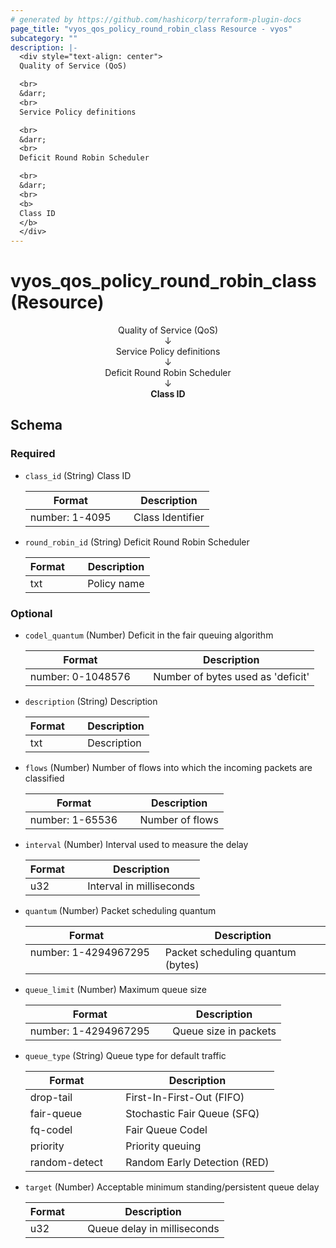```yaml
---
# generated by https://github.com/hashicorp/terraform-plugin-docs
page_title: "vyos_qos_policy_round_robin_class Resource - vyos"
subcategory: ""
description: |-
  <div style="text-align: center">
  Quality of Service (QoS)

  <br>
  &darr;
  <br>
  Service Policy definitions

  <br>
  &darr;
  <br>
  Deficit Round Robin Scheduler

  <br>
  &darr;
  <br>
  <b>
  Class ID
  </b>
  </div>
---
```


# vyos_qos_policy_round_robin_class (Resource)

<div style="text-align: center">
Quality of Service (QoS)

<br>
&darr;
<br>
Service Policy definitions

<br>
&darr;
<br>
Deficit Round Robin Scheduler

<br>
&darr;
<br>
<b>
Class ID
</b>
</div>



<!-- schema generated by tfplugindocs -->
## Schema

### Required

- `class_id` (String) Class ID

    |  Format &emsp; | Description  |
    |----------|---------------|
    |  number: 1-4095  &emsp; |  Class Identifier  |
- `round_robin_id` (String) Deficit Round Robin Scheduler

    |  Format &emsp; | Description  |
    |----------|---------------|
    |  txt  &emsp; |  Policy name  |

### Optional

- `codel_quantum` (Number) Deficit in the fair queuing algorithm

    |  Format &emsp; | Description  |
    |----------|---------------|
    |  number: 0-1048576  &emsp; |  Number of bytes used as 'deficit'  |
- `description` (String) Description

    |  Format &emsp; | Description  |
    |----------|---------------|
    |  txt  &emsp; |  Description  |
- `flows` (Number) Number of flows into which the incoming packets are classified

    |  Format &emsp; | Description  |
    |----------|---------------|
    |  number: 1-65536  &emsp; |  Number of flows  |
- `interval` (Number) Interval used to measure the delay

    |  Format &emsp; | Description  |
    |----------|---------------|
    |  u32  &emsp; |  Interval in milliseconds  |
- `quantum` (Number) Packet scheduling quantum

    |  Format &emsp; | Description  |
    |----------|---------------|
    |  number: 1-4294967295  &emsp; |  Packet scheduling quantum (bytes)  |
- `queue_limit` (Number) Maximum queue size

    |  Format &emsp; | Description  |
    |----------|---------------|
    |  number: 1-4294967295  &emsp; |  Queue size in packets  |
- `queue_type` (String) Queue type for default traffic

    |  Format &emsp; | Description  |
    |----------|---------------|
    |  drop-tail  &emsp; |  First-In-First-Out (FIFO)  |
    |  fair-queue  &emsp; |  Stochastic Fair Queue (SFQ)  |
    |  fq-codel  &emsp; |  Fair Queue Codel  |
    |  priority  &emsp; |  Priority queuing  |
    |  random-detect  &emsp; |  Random Early Detection (RED)  |
- `target` (Number) Acceptable minimum standing/persistent queue delay

    |  Format &emsp; | Description  |
    |----------|---------------|
    |  u32  &emsp; |  Queue delay in milliseconds  |
